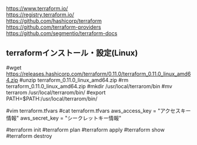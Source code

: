 https://www.terraform.io/ <br>
https://registry.terraform.io/ <br>
https://github.com/hashicorp/terraform <br>
https://github.com/terraform-providers <br>
https://github.com/segmentio/terraform-docs <br>

## terraformインストール・設定(Linux)
#wget https://releases.hashicorp.com/terraform/0.11.0/terraform_0.11.0_linux_amd64.zip
#unzip terraform_0.11.0_linux_amd64.zip
#rm terraform_0.11.0_linux_amd64.zip
#mkdir /usr/local/terrarom/bin
#mv terrarom /usr/local/terrarom/bin/
#export PATH=$PATH:/usr/local/terrarom/bin/


#vim terraform.tfvars
#cat terraform.tfvars
aws_access_key = "アクセスキー情報"
aws_secret_key = "シークレットキー情報"

#terraform init
#terraform plan
#terraform apply
#terraform show
#terraform destroy
